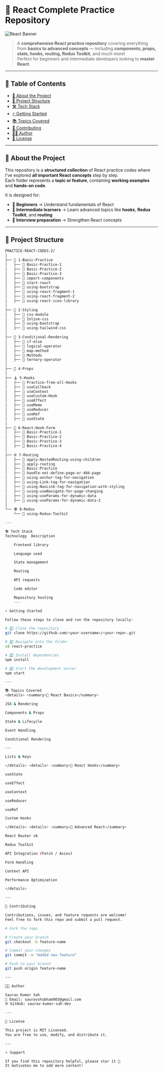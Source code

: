 # 🚀 React Complete Practice Repository

![React Banner](https://raw.githubusercontent.com/github/explore/main/topics/react/react.png)

> A **comprehensive React practice repository** covering everything from **basics to advanced concepts** — including **components, props, state, hooks, routing, Redux Toolkit**, and much more!  
> Perfect for beginners and intermediate developers looking to **master React**.

---

## 📝 Table of Contents

- [📌 About the Project](#about-the-project)
- [📂 Project Structure](#project-structure)
- [🛠 Tech Stack](#tech-stack)
- [⚡ Getting Started](#getting-started)
- [📚 Topics Covered](#topics-covered)
- [🤝 Contributing](#contributing)
- [👨‍💻 Author](#author)
- [📜 License](#license)

---

## 📌 About the Project

This repository is a **structured collection** of React practice codes where I've explored **all important React concepts** step by step.  
Each folder represents a **topic or feature**, containing **working examples** and **hands-on code**.

It is designed for:

- 🔹 **Beginners** → Understand fundamentals of React  
- 🔹 **Intermediate learners** → Learn advanced topics like **hooks**, **Redux Toolkit**, and **routing**  
- 🔹 **Interview preparation** → Strengthen React concepts

---

## 📂 Project Structure

```bash
PRACTICE-REACT-CODES-2/
│
├── 📁 1-Basic-Practice
│   ├── 📄 Basic-Practice-1
│   ├── 📄 Basic-Practice-2
│   ├── 📄 Basic-Practice-3
│   ├── 📄 import-components
│   ├── 📄 start-react
│   ├── 📄 using-bootstrap
│   ├── 📄 using-react-fragment-1
│   ├── 📄 using-react-fragment-2
│   ├── 📄 using-react-icon-library
│
├── 🎨 2-Styling
│   ├── 📄 css-module
│   ├── 📄 Inline-css
│   ├── 📄 using-bootstrap
│   ├── 📄 using-tailwind-css
│
├── 🔀 3-Conditional-Rendering
│   ├── 📄 if-else
│   ├── 📄 logical-operator
│   ├── 📄 map-method
│   ├── 📄 Methods
│   ├── 📄 ternary-operator
│
├── 🎁 4-Props
│
├── 🪝 5-Hooks
│   ├── 📄 Practice-from-all-Hooks
│   ├── 📄 useCallback
│   ├── 📄 useContext
│   ├── 📄 useCustom-Hook
│   ├── 📄 useEffect
│   ├── 📄 useMemo
│   ├── 📄 useReducer
│   ├── 📄 useRef
│   ├── 📄 useState
│
├── 📝 6-React-Hook-Form
│   ├── 📄 Basic-Practice-1
│   ├── 📄 Basic-Practice-2
│   ├── 📄 Basic-Practice-3
│   ├── 📄 Basic-Practice-4
│
├── 🌐 7-Routing
│   ├── 📄 apply-NestedRouting-using-children
│   ├── 📄 apply-routing
│   ├── 📄 Basic-Practice
│   ├── 📄 handle-not-define-page-or-404-page
│   ├── 📄 using-anchor-tag-for-navigation
│   ├── 📄 using-Link-tag-for-navigation
│   ├── 📄 using-NavLink-tag-for-navigation-with-styling
│   ├── 📄 using-useNavigate-for-page-changing
│   ├── 📄 using-useParams-for-dynamic-data
│   ├── 📄 using-useParams-for-dynamic-data-2
│
└── 🛠️ 8-Redux
    └── 📄 using-Redux-Toolkit

---

🛠 Tech Stack
Technology	Description

	Frontend library

	Language used

	State management

	Routing

	API requests

	Code editor

	Repository hosting
    ---

⚡ Getting Started

Follow these steps to clone and run the repository locally:

# 1️⃣ Clone the repository
git clone https://github.com/<your-username>/<your-repo>.git

# 2️⃣ Navigate into the folder
cd react-practice

# 3️⃣ Install dependencies
npm install

# 4️⃣ Start the development server
npm start

---

📚 Topics Covered
<details> <summary>🔹 React Basics</summary>

JSX & Rendering

Components & Props

State & Lifecycle

Event Handling

Conditional Rendering

---

Lists & Keys

</details> <details> <summary>🔹 React Hooks</summary>

useState

useEffect

useContext

useReducer

useRef

Custom Hooks

</details> <details> <summary>🔹 Advanced React</summary>

React Router v6

Redux Toolkit

API Integration (Fetch / Axios)

Form Handling

Context API

Performance Optimization

</details>

---

🤝 Contributing

Contributions, issues, and feature requests are welcome!
Feel free to fork this repo and submit a pull request.

# Fork the repo

# Create your branch
git checkout -b feature-name

# Commit your changes
git commit -m "Added new feature"

# Push to your branch
git push origin feature-name

---

👨‍💻 Author

Saurav Kumar Sah
📧 Email: sauravshubham903@gmail.com
🌐 GitHub: saurav-kumar-sah-dev

---

📜 License

This project is MIT Licensed.
You are free to use, modify, and distribute it.

---

⭐ Support

If you find this repository helpful, please star it 🌟
It motivates me to add more content!



